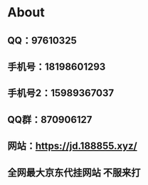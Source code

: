 # About
## QQ：97610325
## 手机号：18198601293
## 手机号2：15989367037
## QQ群：870906127
## 网站：https://jd.188855.xyz/
## 全网最大京东代挂网站 不服来打

